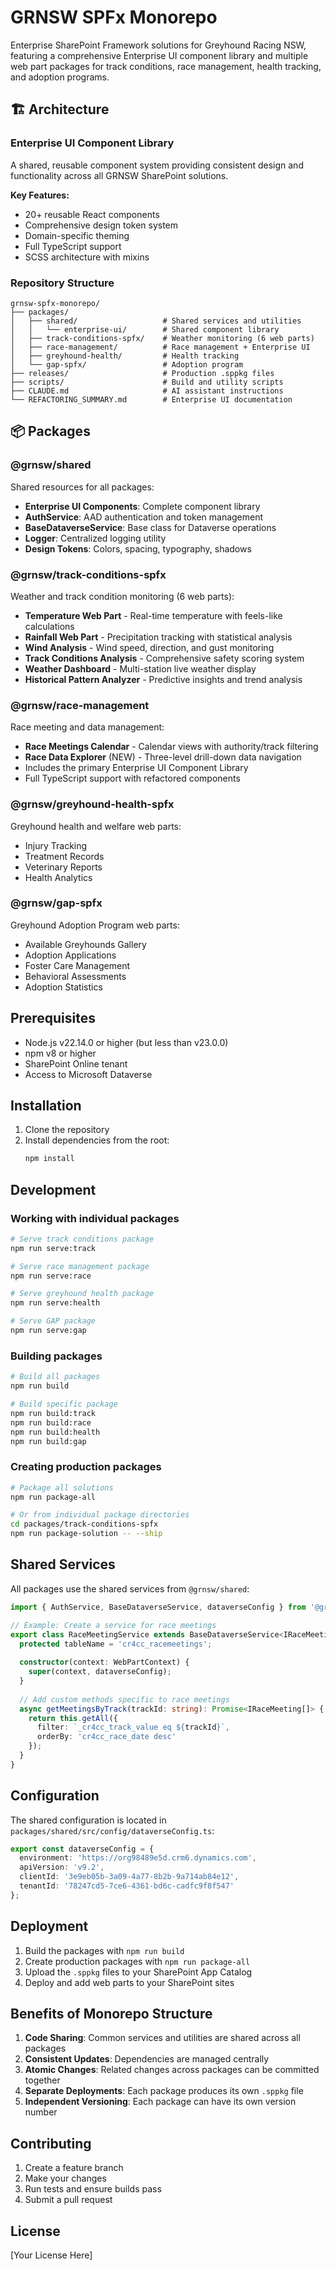 # GRNSW SPFx Monorepo

Enterprise SharePoint Framework solutions for Greyhound Racing NSW, featuring a comprehensive Enterprise UI component library and multiple web part packages for track conditions, race management, health tracking, and adoption programs.

## 🏗️ Architecture

### Enterprise UI Component Library
A shared, reusable component system providing consistent design and functionality across all GRNSW SharePoint solutions.

**Key Features:**
- 20+ reusable React components
- Comprehensive design token system
- Domain-specific theming
- Full TypeScript support
- SCSS architecture with mixins

### Repository Structure
```
grnsw-spfx-monorepo/
├── packages/
│   ├── shared/                   # Shared services and utilities
│   │   └── enterprise-ui/        # Shared component library
│   ├── track-conditions-spfx/    # Weather monitoring (6 web parts)
│   ├── race-management/          # Race management + Enterprise UI
│   ├── greyhound-health/         # Health tracking
│   └── gap-spfx/                 # Adoption program
├── releases/                     # Production .sppkg files
├── scripts/                      # Build and utility scripts
├── CLAUDE.md                     # AI assistant instructions
└── REFACTORING_SUMMARY.md        # Enterprise UI documentation
```

## 📦 Packages

### @grnsw/shared
Shared resources for all packages:
- **Enterprise UI Components**: Complete component library
- **AuthService**: AAD authentication and token management
- **BaseDataverseService**: Base class for Dataverse operations
- **Logger**: Centralized logging utility
- **Design Tokens**: Colors, spacing, typography, shadows

### @grnsw/track-conditions-spfx
Weather and track condition monitoring (6 web parts):
- **Temperature Web Part** - Real-time temperature with feels-like calculations
- **Rainfall Web Part** - Precipitation tracking with statistical analysis
- **Wind Analysis** - Wind speed, direction, and gust monitoring
- **Track Conditions Analysis** - Comprehensive safety scoring system
- **Weather Dashboard** - Multi-station live weather display
- **Historical Pattern Analyzer** - Predictive insights and trend analysis

### @grnsw/race-management
Race meeting and data management:
- **Race Meetings Calendar** - Calendar views with authority/track filtering
- **Race Data Explorer** (NEW) - Three-level drill-down data navigation
- Includes the primary Enterprise UI Component Library
- Full TypeScript support with refactored components

### @grnsw/greyhound-health-spfx
Greyhound health and welfare web parts:
- Injury Tracking
- Treatment Records
- Veterinary Reports
- Health Analytics

### @grnsw/gap-spfx
Greyhound Adoption Program web parts:
- Available Greyhounds Gallery
- Adoption Applications
- Foster Care Management
- Behavioral Assessments
- Adoption Statistics

## Prerequisites

- Node.js v22.14.0 or higher (but less than v23.0.0)
- npm v8 or higher
- SharePoint Online tenant
- Access to Microsoft Dataverse

## Installation

1. Clone the repository
2. Install dependencies from the root:
   ```bash
   npm install
   ```

## Development

### Working with individual packages

```bash
# Serve track conditions package
npm run serve:track

# Serve race management package
npm run serve:race

# Serve greyhound health package
npm run serve:health

# Serve GAP package
npm run serve:gap
```

### Building packages

```bash
# Build all packages
npm run build

# Build specific package
npm run build:track
npm run build:race
npm run build:health
npm run build:gap
```

### Creating production packages

```bash
# Package all solutions
npm run package-all

# Or from individual package directories
cd packages/track-conditions-spfx
npm run package-solution -- --ship
```

## Shared Services

All packages use the shared services from `@grnsw/shared`:

```typescript
import { AuthService, BaseDataverseService, dataverseConfig } from '@grnsw/shared';

// Example: Create a service for race meetings
export class RaceMeetingService extends BaseDataverseService<IRaceMeeting> {
  protected tableName = 'cr4cc_racemeetings';
  
  constructor(context: WebPartContext) {
    super(context, dataverseConfig);
  }
  
  // Add custom methods specific to race meetings
  async getMeetingsByTrack(trackId: string): Promise<IRaceMeeting[]> {
    return this.getAll({
      filter: `_cr4cc_track_value eq ${trackId}`,
      orderBy: 'cr4cc_race_date desc'
    });
  }
}
```

## Configuration

The shared configuration is located in `packages/shared/src/config/dataverseConfig.ts`:

```typescript
export const dataverseConfig = {
  environment: 'https://org98489e5d.crm6.dynamics.com',
  apiVersion: 'v9.2',
  clientId: '3e9eb05b-3a09-4a77-8b2b-9a714ab84e12',
  tenantId: '78247cd5-7ce6-4361-bd6c-cadfc9f8f547'
};
```

## Deployment

1. Build the packages with `npm run build`
2. Create production packages with `npm run package-all`
3. Upload the `.sppkg` files to your SharePoint App Catalog
4. Deploy and add web parts to your SharePoint sites

## Benefits of Monorepo Structure

1. **Code Sharing**: Common services and utilities are shared across all packages
2. **Consistent Updates**: Dependencies are managed centrally
3. **Atomic Changes**: Related changes across packages can be committed together
4. **Separate Deployments**: Each package produces its own `.sppkg` file
5. **Independent Versioning**: Each package can have its own version number

## Contributing

1. Create a feature branch
2. Make your changes
3. Run tests and ensure builds pass
4. Submit a pull request

## License

[Your License Here]